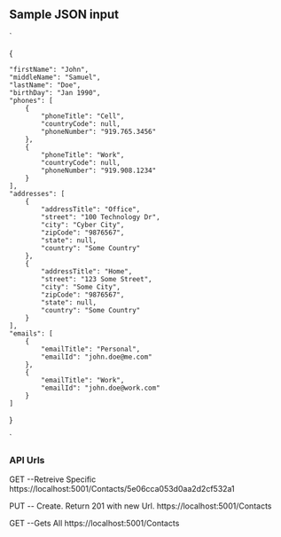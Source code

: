 ## Sample JSON input


`

{
  
    "firstName": "John",
    "middleName": "Samuel",
    "lastName": "Doe",
    "birthDay": "Jan 1990",
    "phones": [
        {
            "phoneTitle": "Cell",
            "countryCode": null,
            "phoneNumber": "919.765.3456"
        },
        {
            "phoneTitle": "Work",
            "countryCode": null,
            "phoneNumber": "919.908.1234"
        }
    ],
    "addresses": [
        {
            "addressTitle": "Office",
            "street": "100 Technology Dr",
            "city": "Cyber City",
            "zipCode": "9876567",
            "state": null,
            "country": "Some Country"
        },
        {
            "addressTitle": "Home",
            "street": "123 Some Street",
            "city": "Some City",
            "zipCode": "9876567",
            "state": null,
            "country": "Some Country"
        }
    ],
    "emails": [
        {
            "emailTitle": "Personal",
            "emailId": "john.doe@me.com"
        },
        {
            "emailTitle": "Work",
            "emailId": "john.doe@work.com"
        }
    ]
}


`


### API Urls

GET --Retreive Specific
https://localhost:5001/Contacts/5e06cca053d0aa2d2cf532a1

PUT -- Create. Return 201 with new Url.
https://localhost:5001/Contacts

GET  --Gets All
https://localhost:5001/Contacts 

